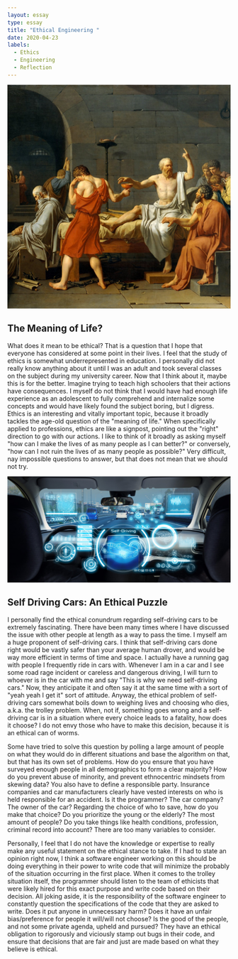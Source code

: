 ```yaml
---
layout: essay
type: essay
title: "Ethical Engineering "
date: 2020-04-23
labels:
  - Ethics
  - Engineering 
  - Reflection
---
```


<div class="ui medium images">
  <img class="ui image" src="../images/death-of-socrates.jpg">
</div>

## The Meaning of Life?
What does it mean to be ethical? That is a question that I hope that everyone has considered at some point in their lives. I feel that the study of ethics is somewhat underrepresented in education. I personally did not really know anything about it until I was an adult and took several classes on the subject during my university career. Now that I think about it, maybe this is for the better. Imagine trying to teach high schoolers that their actions have consequences. I myself do not think that I would have had enough life experience as an adolescent to fully comprehend and internalize some concepts and would have likely found the subject boring, but I digress. Ethics is an interesting and vitally important topic, because it broadly tackles the age-old question of the "meaning of life." When specifically applied to professions, ethics are like a signpost, pointing out the "right" direction to go with our actions. I like to think of it broadly as asking myself "how can I make the lives of as many people as I can better?" or conversely, "how can I not ruin the lives of as many people as possible?" Very difficult, nay impossible questions to answer, but that does not mean that we should not try.

<div class="ui medium images">
  <img class="ui image" src="../images/selfdriving.jpg">
</div>

## Self Driving Cars: An Ethical Puzzle
I personally find the ethical conundrum regarding self-driving cars to be extremely fascinating. There have been many times where I have discussed the issue with other people at length as a way to pass the time. I myself am a huge proponent of self-driving cars. I think that self-driving cars done right would be vastly safer than your average human drover, and would be way more efficient in terms of time and space. I actually have a running gag with people I frequently ride in cars with. Whenever I am in a car and I see some road rage incident or careless and dangerous driving, I will turn to whoever is in the car with me and say "This is why we need self-driving cars." Now, they  anticipate it and often say it at the same time with a sort of "yeah yeah I get it" sort of attitude. Anyway, the ethical problem of self-driving cars somewhat boils down to weighing lives and choosing who dies, a.k.a. the trolley problem. When, not if, something goes wrong and a self-driving car is in a situation where every choice leads to a fatality, how does it choose? I do not envy those who have to make this decision, because it is an ethical can of worms. 

Some have tried to solve this question by polling a large amount of people on what they would do in different situations and base the algorithm on that, but that has its own set of problems. How do you ensure that you have surveyed enough people in all demographics to form a clear majority? How do you prevent abuse of minority, and prevent ethnocentric mindsets from skewing data? You also have to define a responsible party. Insurance companies and car manufacturers clearly have vested interests on who is held responsible for an accident. Is it the programmer? The car company? The owner of the car? Regarding the choice of who to save, how do you make that choice? Do you prioritize the young or the elderly? The most amount of people? Do you take things like health conditions, profession, criminal record into account? There are too many variables to consider. 

Personally, I feel that I do not have the knowledge or expertise to really make any useful statement on the ethical stance to take. If I had to state an opinion right now, I think a software engineer working on this should be doing everything in their power to write code that will minimize the probably of the situation occurring in the first place. When it comes to the trolley situation itself, the programmer should listen to the team of ethicists that were likely hired for this exact purpose and write code based on their decision. All joking aside, it is the responsibility of the software engineer to constantly question the specifications of the code that they are asked to write. Does it put anyone in unnecessary harm? Does it have an unfair bias/preference for people it will/will not choose? Is the good of the people, and not some private agenda, upheld and pursued? They have an ethical obligation to rigorously and viciously stamp out bugs in their code, and ensure that decisions that are fair and just are made based on what they believe is ethical.